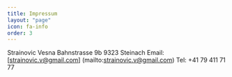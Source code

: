 ```yaml
---
title: Impressum
layout: "page"
icon: fa-info
order: 3
---
```


Strainovic Vesna
Bahnstrasse 9b
9323 Steinach
Email: [strainovic.v@gmail.com] (mailto:strainovic.v@gmail.com)
Tel: +41 79 411 71 77
